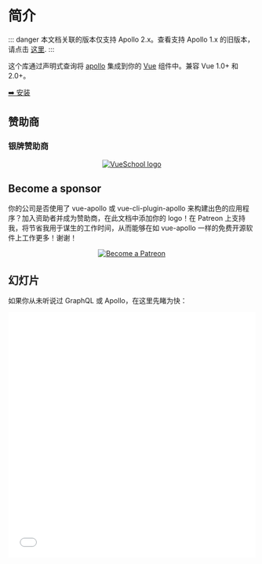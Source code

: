 # 简介

::: danger
本文档关联的版本仅支持 Apollo 2.x。查看支持 Apollo 1.x 的旧版本，请点击 [这里](https://github.com/Akryum/vue-apollo/tree/apollo-1).
:::

这个库通过声明式查询将 [apollo](https://www.apollographql.com/) 集成到你的 [Vue](http://vuejs.org) 组件中。兼容 Vue 1.0+ 和 2.0+。

[➡️ 安装](./installation.md)

## 赞助商

### 银牌赞助商

<p style="text-align: center;">
  <a href="https://vueschool.io/" target="_blank">
    <img src="https://vueschool.io/img/logo/vueschool_logo_multicolor.svg" alt="VueSchool logo" class="silver-sponsor">
  </a>
</p>

## Become a sponsor

你的公司是否使用了 vue-apollo 或 vue-cli-plugin-apollo 来构建出色的应用程序？加入资助者并成为赞助商，在此文档中添加你的 logo！在 Patreon 上支持我，将节省我用于谋生的工作时间，从而能够在如 vue-apollo 一样的免费开源软件上工作更多！谢谢！

<p style="text-align: center;">
  <a href="https://www.patreon.com/akryum" target="_blank">
    <img src="https://c5.patreon.com/external/logo/become_a_patron_button.png" alt="Become a Patreon">
  </a>
</p>

## 幻灯片

如果你从未听说过 GraphQL 或 Apollo，在这里先睹为快：

<iframe
  src="//slides.com/akryum/vue-apollo-graphql/embed?style=light"
  width="100%"
  height="500"
  scrolling="no"
  frameborder="0"
  webkitallowfullscreen
  mozallowfullscreen
  allowfullscreen
/>

## 什么是 GraphQL？

[GraphQL](https://graphql.org/) 是一个旨在简化前端和后端之间通信的规范。它主要由服务端的 schema 语言和客户端的查询语言组成。

## 什么是 Apollo?

[Apollo](https://www.apollographql.com/) 是通过社区力量帮助你在应用中使用 GraphQL 的一套工具。它的 [客户端](https://www.apollographql.com/client) 和 [服务端](https://www.apollographql.com/server) 都非常有名。Apollo 由 [Meteor 开发团队](https://www.meteor.io/) 开发和支持。

## 链接

[⚡ 在线演示](https://jsfiddle.net/Akryum/oyejk2qL/)

[<img src="https://assets-cdn.github.com/favicon.ico" alt="icon" width="16" height="16"/> Vue-cli 插件](https://github.com/Akryum/vue-cli-plugin-apollo)

[<img src="https://assets-cdn.github.com/favicon.ico" alt="icon" width="16" height="16"/> 更多 vue-apollo 示例](https://github.com/Akryum/vue-apollo-example)

[<img src="https://assets-cdn.github.com/favicon.ico" alt="icon" width="16" height="16"/> Apollo graphql server 示例](https://github.com/Akryum/apollo-server-example)

[<img src="http://graphql.cn/favicon.ico" alt="icon" width="16" height="16"/> GraphQL 中文文档](http://graphql.cn/)

[<img src="https://www.howtographql.com/static/howtographql.d1a2e5b4.svg" alt="icon" width="16" height="16"/> How to GraphQL](https://www.howtographql.com/vue-apollo/0-introduction/)

[<img src="https://conf.vuejs.org/img/logo-48.png" alt="icon" width="16" height="16"/> VueConf 2017 演示](https://github.com/Akryum/vueconf-2017-demo) &amp; [讲义](http://slides.com/akryum/graphql#/)

[<img src="https://assets-cdn.github.com/favicon.ico" alt="icon" width="16" height="16"/> Devfest 峰会示例](https://github.com/Akryum/devfest-nantes-2017)（包括许多特性，如 SSR、OAuth、实时更新、Apollo Engine 等）